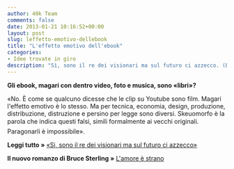 ```yaml
---
author: 40k Team
comments: false
date: 2013-01-21 10:16:52+00:00
layout: post
slug: leffetto-emotivo-dellebook
title: "L'effetto emotivo dell'ebook"
categories:
- Idee trovate in giro
description: "Sì, sono il re dei visionari ma sul futuro ci azzecco. (Bruce Sterling)"
---
```


**Gli ebook, magari con dentro video, foto e musica, sono «libri»?**

«No. È come se qualcuno dicesse che le clip su Youtube sono film. Magari l'effetto emotivo è lo stesso. Ma per tecnica, economia, design, produzione, distribuzione, distruzione e persino per legge sono diversi. Skeuomorfo è la parola che indica questi falsi, simili formalmente ai vecchi originali. Paragonarli è impossibile».

**Leggi tutto »** [«Sì, sono il re dei visionari ma sul futuro ci azzecco»](http://www.ilgiornale.it/news/cultura/s-sono-re-dei-visionari-sul-futuro-ci-azzecco-877083.html)

**Il nuovo romanzo di Bruce Sterling »** [L'amore è strano](http://www.amazon.it/dp/B00B2KB51U)
